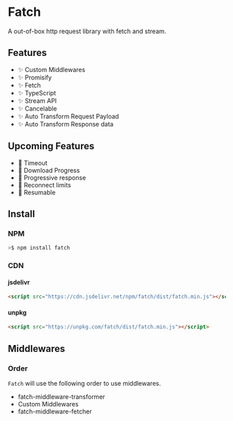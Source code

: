 # Fatch

A out-of-box http request library with fetch and stream.

## Features

-   ✨ Custom Middlewares
-   ✨ Promisify
-   ✨ Fetch
-   ✨ TypeScript
-   ✨ Stream API
-   ✨ Cancelable
-   ✨ Auto Transform Request Payload
-   ✨ Auto Transform Response data

## Upcoming Features

-   🌱 Timeout
-   🌱 Download Progress
-   🌱 Progressive response
-   🌱 Reconnect limits
-   🌱 Resumable

## Install

### NPM

```bash
>$ npm install fatch
```

### CDN

#### jsdelivr

```html
<script src="https://cdn.jsdelivr.net/npm/fatch/dist/fatch.min.js"></script>
```

#### unpkg

```html
<script src="https://unpkg.com/fatch/dist/fatch.min.js"></script>
```

## Middlewares

### Order

`Fatch` will use the following order to use middlewares.

-   fatch-middleware-transformer
-   Custom Middlewares
-   fatch-middleware-fetcher
